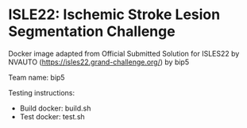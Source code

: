 # ISLE22: Ischemic Stroke Lesion Segmentation Challenge
Docker image adapted from Official Submitted Solution for ISLES22 by NVAUTO (https://isles22.grand-challenge.org/) by bip5

Team name: bip5

Testing instructions:

- Build docker: build.sh
- Test docker: test.sh
